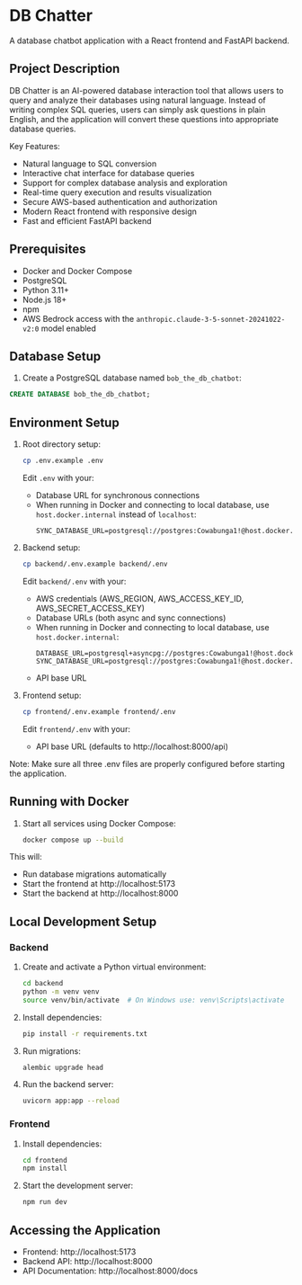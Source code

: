 # DB Chatter

A database chatbot application with a React frontend and FastAPI backend.

## Project Description

DB Chatter is an AI-powered database interaction tool that allows users to query and analyze their databases using natural language. Instead of writing complex SQL queries, users can simply ask questions in plain English, and the application will convert these questions into appropriate database queries.

Key Features:
- Natural language to SQL conversion
- Interactive chat interface for database queries
- Support for complex database analysis and exploration
- Real-time query execution and results visualization
- Secure AWS-based authentication and authorization
- Modern React frontend with responsive design
- Fast and efficient FastAPI backend

## Prerequisites

- Docker and Docker Compose
- PostgreSQL
- Python 3.11+
- Node.js 18+
- npm
- AWS Bedrock access with the `anthropic.claude-3-5-sonnet-20241022-v2:0` model enabled

## Database Setup

1. Create a PostgreSQL database named `bob_the_db_chatbot`:
```sql
CREATE DATABASE bob_the_db_chatbot;
```

## Environment Setup

1. Root directory setup:
   ```bash
   cp .env.example .env
   ```
   Edit `.env` with your:
   - Database URL for synchronous connections
   - When running in Docker and connecting to local database, use `host.docker.internal` instead of `localhost`:
     ```
     SYNC_DATABASE_URL=postgresql://postgres:Cowabunga1!@host.docker.internal:5432/bob_the_db_chatbot
     ```

2. Backend setup:
   ```bash
   cp backend/.env.example backend/.env
   ```
   Edit `backend/.env` with your:
   - AWS credentials (AWS_REGION, AWS_ACCESS_KEY_ID, AWS_SECRET_ACCESS_KEY)
   - Database URLs (both async and sync connections)
   - When running in Docker and connecting to local database, use `host.docker.internal`:
     ```
     DATABASE_URL=postgresql+asyncpg://postgres:Cowabunga1!@host.docker.internal/bob_the_db_chatbot
     SYNC_DATABASE_URL=postgresql://postgres:Cowabunga1!@host.docker.internal/bob_the_db_chatbot
     ```
   - API base URL

3. Frontend setup:
   ```bash
   cp frontend/.env.example frontend/.env
   ```
   Edit `frontend/.env` with your:
   - API base URL (defaults to http://localhost:8000/api)

Note: Make sure all three .env files are properly configured before starting the application.

## Running with Docker

1. Start all services using Docker Compose:
   ```bash
   docker compose up --build
   ```

This will:
- Run database migrations automatically
- Start the frontend at http://localhost:5173
- Start the backend at http://localhost:8000

## Local Development Setup

### Backend

1. Create and activate a Python virtual environment:
   ```bash
   cd backend
   python -m venv venv
   source venv/bin/activate  # On Windows use: venv\Scripts\activate
   ```

2. Install dependencies:
   ```bash
   pip install -r requirements.txt
   ```

3. Run migrations:
   ```bash
   alembic upgrade head
   ```

4. Run the backend server:
   ```bash
   uvicorn app:app --reload
   ```

### Frontend

1. Install dependencies:
   ```bash
   cd frontend
   npm install
   ```

2. Start the development server:
   ```bash
   npm run dev
   ```

## Accessing the Application

- Frontend: http://localhost:5173
- Backend API: http://localhost:8000
- API Documentation: http://localhost:8000/docs